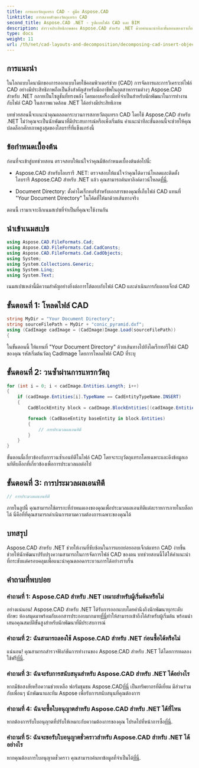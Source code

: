 ```yaml
---
title: การแยกวัตถุแทรก CAD - คู่มือ Aspose.CAD
linktitle: การสลายตัวของวัตถุแทรก CAD
second_title: Aspose.CAD .NET - รูปแบบไฟล์ CAD และ BIM
description: สำรวจประสิทธิภาพของ Aspose.CAD สำหรับ .NET ด้วยคำแนะนำทีละขั้นตอนของเราเกี่ยวกับการแยกย่อยวัตถุแทรก CAD
type: docs
weight: 11
url: /th/net/cad-layouts-and-decomposition/decomposing-cad-insert-objects/
---
```

## การแนะนำ

ในโลกแบบไดนามิกของการออกแบบโดยใช้คอมพิวเตอร์ช่วย (CAD) การจัดการและการวิเคราะห์ไฟล์ CAD อย่างมีประสิทธิภาพถือเป็นสิ่งสำคัญสำหรับมืออาชีพในอุตสาหกรรมต่างๆ Aspose.CAD สำหรับ .NET กลายเป็นโซลูชันที่ทรงพลัง โดยมอบเครื่องมือที่จำเป็นสำหรับนักพัฒนาในการทำงานกับไฟล์ CAD ในสภาพแวดล้อม .NET ได้อย่างมีประสิทธิภาพ

บทช่วยสอนนี้จะแนะนำคุณตลอดกระบวนการสลายวัตถุแทรก CAD โดยใช้ Aspose.CAD สำหรับ .NET ไม่ว่าคุณจะเป็นนักพัฒนาที่มีประสบการณ์หรือเพิ่งเริ่มต้น คำแนะนำทีละขั้นตอนนี้จะช่วยให้คุณปลดล็อกศักยภาพสูงสุดของไลบรารี่ที่แข็งแกร่งนี้

## ข้อกำหนดเบื้องต้น

ก่อนที่จะเข้าสู่บทช่วยสอน ตรวจสอบให้แน่ใจว่าคุณมีข้อกำหนดเบื้องต้นต่อไปนี้:

-  Aspose.CAD สำหรับไลบรารี .NET: ตรวจสอบให้แน่ใจว่าคุณได้ดาวน์โหลดและติดตั้งไลบรารี Aspose.CAD สำหรับ .NET แล้ว คุณสามารถค้นหาลิงค์ดาวน์โหลด[ที่นี่](https://releases.aspose.com/cad/net/).

- Document Directory: ตั้งค่าไดเร็กทอรีสำหรับเอกสารของคุณที่เก็บไฟล์ CAD แทนที่ "Your Document Directory" ในโค้ดที่ให้มาด้วยเส้นทางจริง

ตอนนี้ เรามาเจาะลึกเนมสเปซที่จำเป็นที่คุณจะใช้งานกัน

## นำเข้าเนมสเปซ

```csharp
using Aspose.CAD.FileFormats.Cad;
using Aspose.CAD.FileFormats.Cad.CadConsts;
using Aspose.CAD.FileFormats.Cad.CadObjects;
using System;
using System.Collections.Generic;
using System.Linq;
using System.Text;
```

เนมสเปซเหล่านี้มีความสำคัญอย่างยิ่งต่อการโต้ตอบกับไฟล์ CAD และดำเนินการกับออบเจ็กต์ CAD

## ขั้นตอนที่ 1: โหลดไฟล์ CAD

```csharp
string MyDir = "Your Document Directory";
string sourceFilePath = MyDir + "conic_pyramid.dxf";
using (CadImage cadImage = (CadImage)Image.Load(sourceFilePath))
{
```

ในขั้นตอนนี้ ให้แทนที่ "Your Document Directory" ด้วยเส้นทางไปยังไดเร็กทอรีไฟล์ CAD ของคุณ รหัสเริ่มต้นวัตถุ CadImage โดยการโหลดไฟล์ CAD ที่ระบุ

## ขั้นตอนที่ 2: วนซ้ำผ่านการแทรกวัตถุ

```csharp
for (int i = 0; i < cadImage.Entities.Length; i++)
{
    if (cadImage.Entities[i].TypeName == CadEntityTypeName.INSERT)
    {
        CadBlockEntity block = cadImage.BlockEntities[(cadImage.Entities[i] as CadInsertObject).Name];

        foreach (CadBaseEntity baseEntity in block.Entities)
        {
            // การประมวลผลเอนทิตี
        }
    }
}
```

ขั้นตอนนี้เกี่ยวข้องกับการวนซ้ำเอนทิตีในไฟล์ CAD โดยจะระบุวัตถุแทรกโดยเฉพาะและดึงข้อมูลเอนทิตีบล็อกที่เกี่ยวข้องเพื่อการประมวลผลต่อไป

## ขั้นตอนที่ 3: การประมวลผลเอนทิตี

```csharp
// การประมวลผลเอนทิตี
```

ภายในลูปนี้ คุณสามารถใช้ตรรกะที่กำหนดเองของคุณเพื่อประมวลผลเอนทิตีแต่ละรายการภายในบล็อกได้ นี่คือที่ที่คุณสามารถดำเนินการตามความต้องการเฉพาะของคุณได้

## บทสรุป

Aspose.CAD สำหรับ .NET ช่วยให้งานที่ซับซ้อนในการแยกย่อยออบเจ็กต์แทรก CAD ง่ายขึ้น ช่วยให้นักพัฒนาปรับปรุงความสามารถในการจัดการไฟล์ CAD ของตน บทช่วยสอนนี้ได้ให้คำแนะนำที่กระชับแต่ครอบคลุมเพื่อแนะนำคุณตลอดกระบวนการได้อย่างราบรื่น

## คำถามที่พบบ่อย

### คำถามที่ 1: Aspose.CAD สำหรับ .NET เหมาะสำหรับผู้เริ่มต้นหรือไม่

 อย่างแน่นอน! Aspose.CAD สำหรับ .NET ได้รับการออกแบบโดยคำนึงถึงนักพัฒนาทุกระดับทักษะ ห้องสมุดมาพร้อมกับเอกสารประกอบมากมาย[ที่นี่](https://reference.aspose.com/cad/net/)ทำให้สามารถเข้าถึงได้สำหรับผู้เริ่มต้น พร้อมนำเสนอคุณสมบัติขั้นสูงสำหรับนักพัฒนาที่มีประสบการณ์

### คำถามที่ 2: ฉันสามารถลองใช้ Aspose.CAD สำหรับ .NET ก่อนซื้อได้หรือไม่

 แน่นอน! คุณสามารถสำรวจฟังก์ชันการทำงานของ Aspose.CAD สำหรับ .NET ได้โดยการทดลองใช้ฟรี[ที่นี่](https://releases.aspose.com/).

### คำถามที่ 3: ฉันจะรับการสนับสนุนสำหรับ Aspose.CAD สำหรับ .NET ได้อย่างไร

 หากมีข้อสงสัยหรือความช่วยเหลือ ฟอรัมชุมชน Aspose.CAD[ที่นี่](https://forum.aspose.com/c/cad/19) เป็นทรัพยากรที่ดีเยี่ยม มีส่วนร่วมกับเพื่อนๆ นักพัฒนาและทีม Aspose เพื่อรับการสนับสนุนที่คุณต้องการ

### คำถามที่ 4: ฉันจะซื้อใบอนุญาตสำหรับ Aspose.CAD สำหรับ .NET ได้ที่ไหน

หากต้องการรับใบอนุญาตที่ปรับให้เหมาะกับความต้องการของคุณ โปรดไปที่หน้าการซื้อ[ที่นี่](https://purchase.aspose.com/buy).

### คำถามที่ 5: ฉันจะขอรับใบอนุญาตชั่วคราวสำหรับ Aspose.CAD สำหรับ .NET ได้อย่างไร

 หากคุณต้องการใบอนุญาตชั่วคราว คุณสามารถค้นหาข้อมูลที่จำเป็นได้[ที่นี่](https://purchase.aspose.com/temporary-license/).